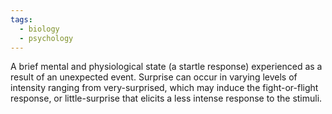 ```yaml
---
tags:
  - biology
  - psychology
---
```

A brief mental and physiological state (a startle response) experienced as a result of an unexpected event. Surprise can occur in varying levels of intensity ranging from very-surprised, which may induce the fight-or-flight response, or little-surprise that elicits a less intense response to the stimuli.
